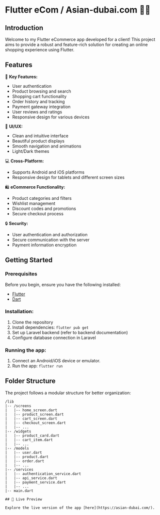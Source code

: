 # Flutter eCom / Asian-dubai.com 🛒📱

## Introduction

Welcome to my Flutter eCommerce app developed for a client! This project aims to provide a robust and feature-rich solution for creating an online shopping experience using Flutter.

## Features

🚀 **Key Features:**
- User authentication
- Product browsing and search
- Shopping cart functionality
- Order history and tracking
- Payment gateway integration
- User reviews and ratings
- Responsive design for various devices

🎨 **UI/UX:**
- Clean and intuitive interface
- Beautiful product displays
- Smooth navigation and animations
- Light/Dark themes

💻 **Cross-Platform:**
- Supports Android and iOS platforms
- Responsive design for tablets and different screen sizes

🛍️ **eCommerce Functionality:**
- Product categories and filters
- Wishlist management
- Discount codes and promotions
- Secure checkout process

🔒 **Security:**
- User authentication and authorization
- Secure communication with the server
- Payment information encryption

## Getting Started

### Prerequisites

Before you begin, ensure you have the following installed:

- [Flutter](https://flutter.dev/docs/get-started/install)
- [Dart](https://dart.dev/get-dart)

### Installation:
1. Clone the repository
2. Install dependencies: `flutter pub get`
3. Set up Laravel backend (refer to backend documentation)
4. Configure database connection in Laravel

### Running the app:
1. Connect an Android/iOS device or emulator.
2. Run the app: `flutter run`

## Folder Structure

The project follows a modular structure for better organization:

```plaintext
/lib
|-- /screens
|   |-- home_screen.dart
|   |-- product_screen.dart
|   |-- cart_screen.dart
|   |-- checkout_screen.dart
|   |-- ...
|-- /widgets
|   |-- product_card.dart
|   |-- cart_item.dart
|   |-- ...
|-- /models
|   |-- user.dart
|   |-- product.dart
|   |-- order.dart
|   |-- ...
|-- /services
|   |-- authentication_service.dart
|   |-- api_service.dart
|   |-- payment_service.dart
|   |-- ...
|-- main.dart

## 🚀 Live Preview

Explore the live version of the app [here](https://asian-dubai.com/).

